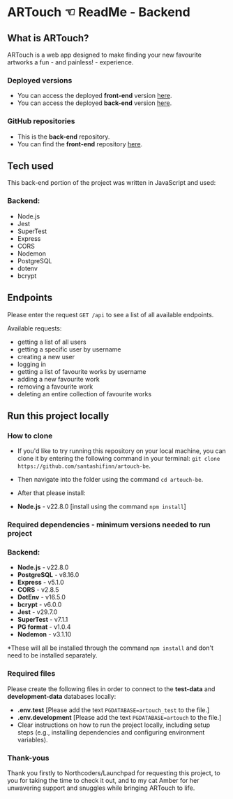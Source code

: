 # ARTouch ☜ ReadMe - Backend

## What is ARTouch?

ARTouch is a web app designed to make finding your new favourite artworks a fun - and painless! - experience.

### Deployed versions

- You can access the deployed **front-end** version [here](https://pipmurphy.com/artouch).
- You can access the deployed **back-end** version [here](https://artouch.onrender.com/api).

### GitHub repositories

- This is the **back-end** repository.
- You can find the **front-end** repository [here](https://github.com/santashifinn/artouch-fe).

## Tech used

This back-end portion of the project was written in JavaScript and used:

### Backend:

- Node.js
- Jest
- SuperTest
- Express
- CORS
- Nodemon
- PostgreSQL
- dotenv
- bcrypt

## Endpoints

Please enter the request `GET /api` to see a list of all available endpoints.

Available requests:

- getting a list of all users
- getting a specific user by username
- creating a new user
- logging in
- getting a list of favourite works by username
- adding a new favourite work
- removing a favourite work
- deleting an entire collection of favourite works

## Run this project locally

### How to clone

- If you'd like to try running this repository on your local machine, you can clone it by entering the following command in your terminal: `git clone https://github.com/santashifinn/artouch-be`.
- Then navigate into the folder using the command `cd artouch-be`.
- After that please install:

- **Node.js** - v22.8.0 [install using the command `npm install`]

### Required dependencies - minimum versions needed to run project

### Backend:

- **Node.js** - v22.8.0
- **PostgreSQL** - v8.16.0
- **Express** - v5.1.0
- **CORS** - v2.8.5
- **DotEnv** - v16.5.0
- **bcrypt** - v6.0.0
- **Jest** - v29.7.0
- **SuperTest** - v7.1.1
- **PG format** - v1.0.4
- **Nodemon** - v3.1.10

\*These will all be installed through the command `npm install` and don't need to be installed separately.

### Required files

Please create the following files in order to connect to the **test-data** and **development-data** databases locally:

- **.env.test** [Please add the text `PGDATABASE=artouch_test` to the file.]
- **.env.development** [Please add the text `PGDATABASE=artouch` to the file.]
- Clear instructions on how to run the project locally, including setup steps (e.g., installing dependencies and configuring environment variables).

### Thank-yous

Thank you firstly to Northcoders/Launchpad for requesting this project, to you for taking the time to check it out, and to my cat Amber for her unwavering support and snuggles while bringing ARTouch to life.